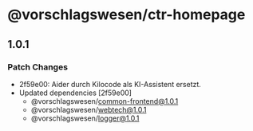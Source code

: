 # @vorschlagswesen/ctr-homepage

## 1.0.1

### Patch Changes

- 2f59e00: Aider durch Kilocode als KI-Assistent ersetzt.
- Updated dependencies [2f59e00]
    - @vorschlagswesen/common-frontend@1.0.1
    - @vorschlagswesen/webtech@1.0.1
    - @vorschlagswesen/logger@1.0.1
